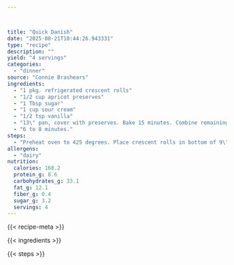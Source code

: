 ```yaml
---



title: "Quick Danish"
date: "2025-08-21T10:44:26.943331"
type: "recipe"
description: ""
yield: "4 servings"
categories:
  - "dinner"
source: "Connie Brashears"
ingredients:
  - "1 pkg. refrigerated crescent rolls"
  - "1/2 cup apricot preserves"
  - "1 Tbsp sugar"
  - "1 cup sour cream"
  - "1/2 tsp vanilla"
  - "13\" pan, cover with preserves. Bake 15 minutes. Combine remaining"
  - "6 to 8 minutes."
steps:
  - "Preheat oven to 425 degrees. Place crescent rolls in bottom of 9\" x mixture. Reduce heat to 325 degrees, return rolls to oven and bake"
allergens:
  - "dairy"
nutrition:
  calories: 168.2
  protein_g: 8.6
  carbohydrates_g: 33.1
  fat_g: 12.1
  fiber_g: 0.4
  sugar_g: 3.2
  servings: 4
---
```


{{< recipe-meta >}}

{{< ingredients >}}

{{< steps >}}
